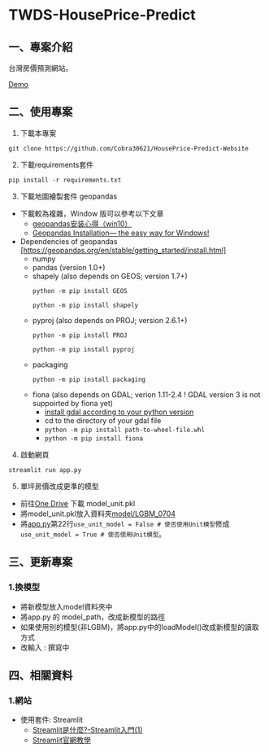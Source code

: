 # TWDS-HousePrice-Predict

## 一、專案介紹

台灣房價預測網站。

[Demo](https://cobra30621--twds2022-houseprice-predict-app-ouieh6.streamlitapp.com/house_predit)



## 二、使用專案

1. 下載本專案

```
git clone https://github.com/Cobra30621/HousePrice-Predict-Website
```

2. 下載requirements套件

```
pip install -r requirements.txt
```

3. 下載地圖繪製套件 geopandas
- 下載較為複雜，Window 版可以參考以下文章
    - [geopandas安装心得（win10）](https://zhuanlan.zhihu.com/p/137628480)
    - [Geopandas Installation— the easy way for Windows!](https://towardsdatascience.com/geopandas-installation-the-easy-way-for-windows-31a666b3610f)
- Dependencies of geopandas [https://geopandas.org/en/stable/getting_started/install.html]
    - numpy 
    - pandas (version 1.0+)
    - shapely (also depends on GEOS; version 1.7+)
        ```
        python -m pip install GEOS
        ```
        ```
        python -m pip install shapely
        ```
    - pyproj (also depends on PROJ; version 2.6.1+)
        ```
        python -m pip install PROJ
        ```
        ```
        python -m pip install pyproj
        ```
    - packaging
        ```
        python -m pip install packaging
        ```
    - fiona (also depends on GDAL; verion 1.11-2.4 ! GDAL version 3 is not suppoirted by fiona yet)
        - [install gdal according to your python version](https://www.lfd.uci.edu/~gohlke/pythonlibs/#gdal)
        - cd to the directory of your gdal file
        - ```python -m pip install path-to-wheel-file.whl```
        - ```python -m pip install fiona```
4. 啟動網頁

```
streamlit run app.py       
```

5. 單坪房價改成更準的模型

- 前往[One Drive](https://ms1mcuedu-my.sharepoint.com/personal/06546216_ms1_mcu_edu_tw/_layouts/15/onedrive.aspx?ga=1&id=%2Fpersonal%2F06546216%5Fms1%5Fmcu%5Fedu%5Ftw%2FDocuments%2F%E5%AF%A6%E5%83%B9%E7%99%BB%E9%99%B8%2FHouse%5FProject%2Fmodel) 下載 model_unit.pkl
- 將model_unit.pkl放入資料夾[model/LGBM_0704](https://github.com/Cobra30621/HousePrice-Predict-Website/tree/main/model/LGBM_0704)
- 將[app.py](https://github.com/Cobra30621/HousePrice-Predict-Website/blob/main/app.py)第22行`use_unit_model = False # 使否使用Unit模型`修成`use_unit_model = True # 使否使用Unit模型`。


## 三、更新專案

### 1.換模型
- 將新模型放入model資料夾中
- 將app.py 的 model_path，改成新模型的路徑
- 如果使用別的模型(非LGBM)，將app.py中的loadModel()改成新模型的讀取方式
- 改輸入 : 撰寫中

## 四、相關資料

### 1.網站

- 使用套件: Streamlit
    - [Streamlit是什麼?-Streamlit入門(1)](https://medium.com/@yt.chen/%E6%A9%9F%E5%99%A8%E5%AD%B8%E7%BF%92-%E8%B3%87%E6%96%99%E7%A7%91%E5%AD%B8%E6%A1%86%E6%9E%B6%E6%87%89%E7%94%A8-streamlit%E5%85%A5%E9%96%80-1-d07478cd4d8)
    - [Streamlit官網教學](https://docs.streamlit.io/library/get-started) 




<!--
### 2. 簡易版
沒有地圖的版本

1. 下載本專案

```
git clone https://github.com/Cobra30621/HousePrice-Predict-Website
```

2. 下載requirements套件

```
pip install -r requirements.txt
```

3. 啟動網頁

```
streamlit run app_no_map.py       
```

-->
